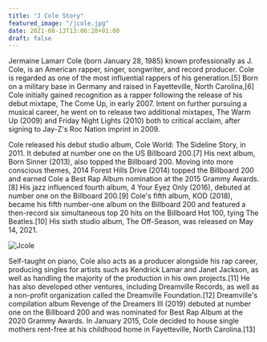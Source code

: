 ```yaml
---
title: "J Cole Story"
featured_image: "/jcole.jpg"
date: 2021-08-13T13:06:28+01:00
draft: false
---
```


Jermaine Lamarr Cole (born January 28, 1985) known professionally as J. Cole, is an American rapper, singer, songwriter, and record producer. Cole is regarded as one of the most influential rappers of his generation.[5] Born on a military base in Germany and raised in Fayetteville, North Carolina,[6] Cole initially gained recognition as a rapper following the release of his debut mixtape, The Come Up, in early 2007. Intent on further pursuing a musical career, he went on to release two additional mixtapes, The Warm Up (2009) and Friday Night Lights (2010) both to critical acclaim, after signing to Jay-Z's Roc Nation imprint in 2009.

Cole released his debut studio album, Cole World: The Sideline Story, in 2011. It debuted at number one on the US Billboard 200.[7] His next album, Born Sinner (2013), also topped the Billboard 200. Moving into more conscious themes, 2014 Forest Hills Drive (2014) topped the Billboard 200 and earned Cole a Best Rap Album nomination at the 2015 Grammy Awards.[8] His jazz influenced fourth album, 4 Your Eyez Only (2016), debuted at number one on the Billboard 200.[9] Cole's fifth album, KOD (2018), became his fifth number-one album on the Billboard 200 and featured a then-record six simultaneous top 20 hits on the Billboard Hot 100, tying The Beatles.[10] His sixth studio album, The Off-Season, was released on May 14, 2021.

![Jcole](/jcole.jpg)

Self-taught on piano, Cole also acts as a producer alongside his rap career, producing singles for artists such as Kendrick Lamar and Janet Jackson, as well as handling the majority of the production in his own projects.[11] He has also developed other ventures, including Dreamville Records, as well as a non-profit organization called the Dreamville Foundation.[12] Dreamville's compilation album Revenge of the Dreamers III (2019) debuted at number one on the Billboard 200 and was nominated for Best Rap Album at the 2020 Grammy Awards. In January 2015, Cole decided to house single mothers rent-free at his childhood home in Fayetteville, North Carolina.[13]


<!-- joc -->